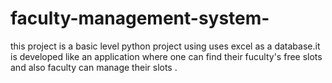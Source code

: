 # faculty-management-system-
this project is a basic level python project using uses excel as a database.it is developed like an application where one can find their fuculty's free slots and also faculty can manage their slots . 
